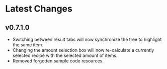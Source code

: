 # Latest Changes

## v0.7.1.0

- Switching between result tabs will now synchronize the tree to highlight the same item.
- Changing the amount selection box will now re-calculate a currently selected recipe with the selected amount of items.
- Removed forgotten sample code resources.